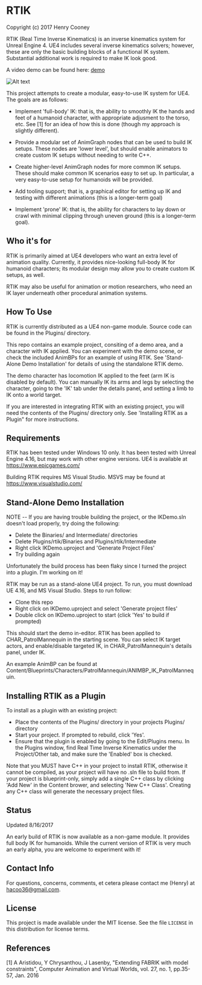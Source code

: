 # RTIK

Copyright (c) 2017 Henry Cooney

RTIK (Real Time Inverse Kinematics) is an inverse kinematics system for Unreal Engine 4. UE4 includes several inverse kinematics solvers; however, these are only the basic building blocks of a functional IK system. Substantial additional work is required to make IK look good.

A video demo can be found here: [demo](https://youtu.be/Cm-hjahqLh8)

![Alt text](media/lefthand.gif?raw=true "Hand IK")

This project attempts to create a modular, easy-to-use IK system for UE4. The goals are as follows:

 - Implement 'full-body' IK: that is, the ability to smoothly IK the hands and feet of a humanoid character, with appropriate adjusment to the torso, etc. See [1] for an idea of how this is done (though my approach is slightly different).

 - Provide a modular set of AnimGraph nodes that can be used to build IK setups. These nodes are 'lower level', but should enable animators to create custom IK setups without needing to write C++.

 - Create higher-level AnimGraph nodes for more common IK setups. These should make common IK scenarios easy to set up. In particular, a very easy-to-use setup for humanoids will be provided.

 - Add tooling support; that is, a graphical editor for setting up IK and testing with different animations (this is a longer-term goal)

 - Implement 'prone' IK: that is, the ability for characters to lay down or crawl with minimal clipping through uneven ground (this is a longer-term goal).

## Who it's for

   RTIK is primarily aimed at UE4 developers who want an extra level of animation quality. Currently, it provides nice-looking full-body IK for humanoid characters; its modular design may allow you to create custom IK setups, as well. 

   RTIK may also be useful for animation or motion researchers, who need an IK layer underneath other procedural animation systems.

## How To Use

   RTIK is currently distributed as a UE4 non-game module. Source code can be found in the Plugins/ directory.
   
   This repo contains an example project, consiting of a demo area, and a character with IK applied. You can experiment with the demo scene, or check the included AnimBPs for an example of using RTIK. See 'Stand-Alone Demo Installation' for details of using the standalone RTIK demo.
   
   The demo character has locomotion IK applied to the feet (arm IK is disabled by default). You can manually IK its arms and legs by selecting the character, going to the 'IK' tab under the details panel, and setting a limb to IK onto a world target.
   
   If you are interested in integrating RTIK with an existing project, you will need the contents of the Plugins/ directory only. See 'Installing RTIK as a Plugin" for more instructions.

## Requirements

   RTIK has been tested under Windows 10 only. It has been tested with Unreal Engine 4.16, but may work with other engine versions. UE4 is available at https://www.epicgames.com/
   
   Building RTIK requires MS Visual Studio. MSVS may be found at https://www.visualstudio.com/

## Stand-Alone Demo Installation
   
   NOTE -- If you are having trouble building the project, or the IKDemo.sln doesn't load properly, try doing the following:
    
   - Delete the Binaries/ and Intermediate/ directories
   - Delete Plugins/rtik/Binaries and Plugins/rtik/Intermediate
   - Right click IKDemo.uproject and 'Generate Project Files'
   - Try building again
   
   Unfortunately the build process has been flaky since I turned the project into a plugin. I'm working on it! 
   
   RTIK may be run as a stand-alone UE4 project. To run, you must download UE 4.16, and MS Visual Studio. Steps to run follow:

   - Clone this repo
   - Right click on IKDemo.uproject and select 'Generate project files'
   - Double click on IKDemo.uproject to start (click 'Yes' to build if prompted)
   	
   This should start the demo in-editor. RTIK has been applied to CHAR_PatrolMannequin in the starting scene. You can select IK target actors, and enable/disable targeted IK, in CHAR_PatrolMannequin's details panel, under IK.

   An example AnimBP can be found at Content/Blueprints/Characters/PatrolMannequin/ANIMBP_IK_PatrolMannequin.

## Installing RTIK as a Plugin

   To install as a plugin with an existing project:

   - Place the contents of the Plugins/ directory in your projects Plugins/ directory
   - Start your project. If prompted to rebuild, click 'Yes'.
   - Ensure that the plugin is enabled by going to the Edit/Plugins menu. In the Plugins window, find Real Time Inverse Kinematics under the Project/Other tab, and make sure the 'Enabled' box is checked.

   Note that you MUST have C++ in your project to install RTIK, otherwise it cannot be compiled, as your project will have no .sln file to build from. If your project is blueprint-only, simply add a single C++ class by clicking 'Add New' in the Content brower, and selecting 'New C++ Class'. Creating any C++ class will generate the necessary project files.

## Status

Updated 8/16/2017 

An early build of RTIK is now available as a non-game module. It provides full body IK for humanoids. While the current version of RTIK is very much an early alpha, you are welcome to experiment with it!

## Contact Info

For questions, concerns, comments, et cetera please contact me (Henry) at hacoo36@gmail.com. 

## License

   This project is made available under the MIT license. See the file `LICENSE` in this distribution for license terms.

## References

  [1] A Aristidou, Y Chrysanthou, J Lasenby, "Extending FABRIK with model constraints", Computer Animation and Virtual Worlds, vol. 27, no. 1, pp.35-57, Jan. 2016
